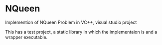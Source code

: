 # NQueen
Implemention of NQueen Problem in VC++, visual studio project

This has a test project, a static library in which the implementaion is and a wrapper executable. 
